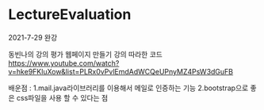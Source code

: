 # LectureEvaluation
2021-7-29 완강

동빈나의 강의 평가 웹페이지 만들기 강의 따라한 코드
https://www.youtube.com/watch?v=hke9FKluXow&list=PLRx0vPvlEmdAdWCQeUPnyMZ4PsW3dGuFB

배운점 : 
1.mail.java라이브러리를 이용해서 메일로 인증하는 기능 
2.bootstrap으로 좋은 css파일을 사용 할 수 있다는 점
